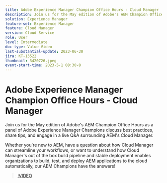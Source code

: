 ```yaml
---
title: Adobe Experience Manager Champion Office Hours - Cloud Manager
description: Join us for the May edition of Adobe's AEM Champion Office Hours as a panel of Adobe Experience Manager Champions discuss best practices, share tips, and engage in a live Q&A surrounding AEM's Cloud Manager.Whether you're new to AEM, have a question about how Cloud Manager can streamline your workflows, or want to understand how Cloud Manager's out of the box build pipeline and stable deployment enables organizations to build, test, and deploy AEM applications to the cloud automatically, our AEM Champions have the answers!
solution: Experience Manager
feature-set: Experience Manager
feature: Cloud Manager
version: Cloud Service
role: User
level: Intermediate
doc-type: Value Video
last-substantial-update: 2023-06-30
jira: KT-13522
thumbnail: 3420726.jpeg
event-start-time: 2023-5-1 08:30-8
---
```


# Adobe Experience Manager Champion Office Hours - Cloud Manager

Join us for the May edition of Adobe's AEM Champion Office Hours as a panel of Adobe Experience Manager Champions discuss best practices, share tips, and engage in a live Q&A surrounding AEM's Cloud Manager.

Whether you're new to AEM, have a question about how Cloud Manager can streamline your workflows, or want to understand how Cloud Manager's out of the box build pipeline and stable deployment enables organizations to build, test, and deploy AEM applications to the cloud automatically, our AEM Champions have the answers!

>[!VIDEO](https://video.tv.adobe.com/v/3420726/?learn=on)
